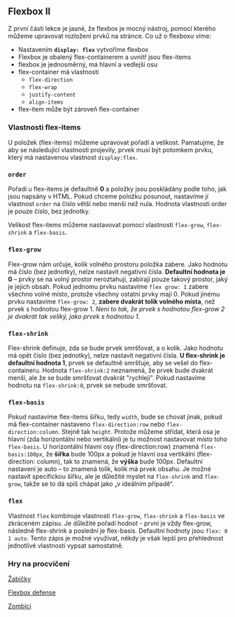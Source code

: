 ## Flexbox II

Z první části lekce je jasné, že flexbox je mocný nástroj, pomocí kterého můžeme upravovat rozložení prvků na stránce. Co už o flexboxu víme:

- Nastavením **`display: flex`** vytvoříme flexbox
- Flexbox je obalený flex-containerem a uvnitř jsou flex-items
- flexbox je jednosměrný, má hlavní a vedlejší osu
- flex-container má vlastnosti
  - `flex-direction`
  - `flex-wrap`
  - `justify-content`
  - `align-items`
- flex-item může být zároveň flex-container

### Vlastnosti flex-items

U položek (flex-items) můžeme upravovat pořadí a velikost. Pamatujme, že aby se následující vlastnosti projevily, prvek musí být potomkem prvku, který má nastavenou vlastnost `display:flex`.

### `order`

Pořadí u flex-items je defaultně **0** a položky jsou poskládány podle toho, jak jsou napsány v HTML. Pokud chceme položku posunout, nastavíme jí vlastnost `order` na číslo větší nebo menší než nula. Hodnota vlastnosti order je pouze číslo, bez jednotky.

Velikost flex-items můžeme nastavovat pomocí vlastností `flex-grow`, `flex-shrink` a `flex-basis`.

### `flex-grow`

Flex-grow nám určuje, kolik volného prostoru položka zabere. Jako hodnotu má číslo (bez jednotky), nelze nastavit negativní čísla.
**Defaultní hodnota je 0** – prvky se na volný prostor neroztahují, zabírají pouze takový prostor, jaký je jejich obsah.
Pokud jednomu prvku nastavíme `flex grow: 1` zabere všechno volné místo, protože všechny ostatní prvky mají 0.
Pokud jinému prvku nastavíme `flex-grow: 2`, **zabere dvakrát tolik volného místa**, než prvek s hodnotou flex-grow 1.
_Není to tak, že prvek s hodnotou flex-grow 2 je dvakrát tak veliký, jako prvek s hodnotou 1._

### `flex-shrink`

Flex-shrink definuje, zda se bude prvek smršťovat, a o kolik. Jako hodnotu má opět číslo (bez jednotky), nelze nastavit negativní čísla.
**U flex-shrink je defaultní hodnota 1**, prvek se defaultně smršťuje, aby se vešel do flex-containeru.
Hodnota `flex-shrink:2` neznamená, že prvek bude dvakrát menší, ale že se bude smršťovat dvakrát "rychleji".
Pokud nastavíme hodnotu na `flex-shrink:0`, prvek se nebude smršťovat.

### `flex-basis`

Pokud nastavíme flex-items šířku, tedy `width`, bude se chovat jinak, pokud má flex-container nastaveno `flex-direction:row` nebo `flex-direction:column`. Stejně tak `height`.
Protože můžeme střídat, která osa je hlavní (zda horizontální nebo vertikální) je tu možnost nastavovat místo toho `flex-basis`.
U horizontální hlavní osy (flex-direction:row) znamená `flex-basis:100px`, že **šířka** bude 100px a pokud je hlavní osa vertikální (flex-direction: column), tak to znamená, že **výška** bude 100px.
Defaultní nastavení je auto – to znamená tolik, kolik má prvek obsahu. Je možné nastavit specifickou šířku, ale je důležité myslet na `flex-shrink` and `flex-grow`, takže se to dá spíš chápat jako „v ideálním případě“.

### `flex`

Vlastnost `flex` kombinuje vlastnosti `flex-grow`, `flex-shrink` a `flex-basis` ve zkráceném zápisu. Je důležité pořadí hodnot - první je vždy flex-grow, následně flex-shrink a poslední je flex-basis.
Defaultní hodnoty jsou `flex: 0 1 auto`.
Tento zápis je možné využívat, někdy je však lepší pro přehlednost jednotlivé vlastnosti vypsat samostatně.

### Hry na procvičení

[Žabičky](https://flexboxfroggy.com/#cs)

[Flexbox defense](http://www.flexboxdefense.com/)

[Zombíci](https://flexboxzombies.com/p/flexbox-zombies)
